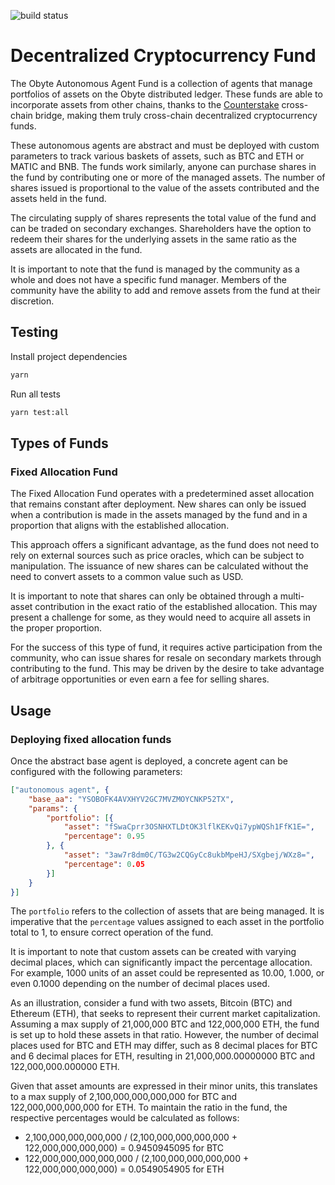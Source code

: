 ![build status](https://github.com/pmiklos/obyte-crypto-fund/actions/workflows/build.yml/badge.svg)
# Decentralized Cryptocurrency Fund

The Obyte Autonomous Agent Fund is a collection of agents that manage portfolios of assets on the Obyte distributed ledger.
These funds are able to incorporate assets from other chains, thanks to the [Counterstake](https://counterstake.org) cross-chain bridge,
making them truly cross-chain decentralized cryptocurrency funds.

These autonomous agents are abstract and must be deployed with custom parameters to track various baskets of assets, such as BTC and ETH or MATIC and BNB.
The funds work similarly, anyone can purchase shares in the fund by contributing one or more of the managed assets.
The number of shares issued is proportional to the value of the assets contributed and the assets held in the fund.

The circulating supply of shares represents the total value of the fund and can be traded on secondary exchanges.
Shareholders have the option to redeem their shares for the underlying assets in the same ratio as the assets are allocated in the fund.

It is important to note that the fund is managed by the community as a whole and does not have a specific fund manager.
Members of the community have the ability to add and remove assets from the fund at their discretion.

## Testing

Install project dependencies
```bash
yarn
```

Run all tests
```bash
yarn test:all
```

## Types of Funds

### Fixed Allocation Fund

The Fixed Allocation Fund operates with a predetermined asset allocation that remains constant after deployment.
New shares can only be issued when a contribution is made in the assets managed by the fund and in a proportion that aligns with the established allocation.

This approach offers a significant advantage, as the fund does not need to rely on external sources such as price oracles, which can be subject to manipulation.
The issuance of new shares can be calculated without the need to convert assets to a common value such as USD.

It is important to note that shares can only be obtained through a multi-asset contribution in the exact ratio of the established allocation.
This may present a challenge for some, as they would need to acquire all assets in the proper proportion.

For the success of this type of fund, it requires active participation from the community, who can issue shares for resale on secondary markets through contributing to the fund.
This may be driven by the desire to take advantage of arbitrage opportunities or even earn a fee for selling shares.

## Usage

### Deploying fixed allocation funds

Once the abstract base agent is deployed, a concrete agent can be configured with the following parameters:
```json
["autonomous agent", {
	"base_aa": "YSOBOFK4AVXHYV2GC7MVZMOYCNKP52TX",
	"params": {
		"portfolio": [{
			"asset": "fSwaCprr3OSNHXTLDtOK3lflKEKvQi7ypWQSh1FfK1E=",
			"percentage": 0.95
		}, {
			"asset": "3aw7r8dm0C/TG3w2CQGyCc8ukbMpeHJ/SXgbej/WXz8=",
			"percentage": 0.05
		}]
	}
}]
```

The `portfolio` refers to the collection of assets that are being managed.
It is imperative that the `percentage` values assigned to each asset in the portfolio total to 1, to ensure correct operation of the fund.

It is important to note that custom assets can be created with varying decimal places, which can significantly impact the percentage allocation.
For example, 1000 units of an asset could be represented as 10.00, 1.000, or even 0.1000 depending on the number of decimal places used.

As an illustration, consider a fund with two assets, Bitcoin (BTC) and Ethereum (ETH), that seeks to represent their current market capitalization.
Assuming a max supply of 21,000,000 BTC and 122,000,000 ETH, the fund is set up to hold these assets in that ratio.
However, the number of decimal places used for BTC and ETH may differ, such as 8 decimal places for BTC and 6 decimal places for ETH, resulting in 21,000,000.00000000 BTC and 122,000,000.000000 ETH.

Given that asset amounts are expressed in their minor units, this translates to a max supply of 2,100,000,000,000,000 for BTC and 122,000,000,000,000 for ETH.
To maintain the ratio in the fund, the respective percentages would be calculated as follows:

* 2,100,000,000,000,000 / (2,100,000,000,000,000 + 122,000,000,000,000) = 0.9450945095 for BTC
* 122,000,000,000,000,000 / (2,100,000,000,000,000 + 122,000,000,000,000) = 0.0549054905 for ETH

